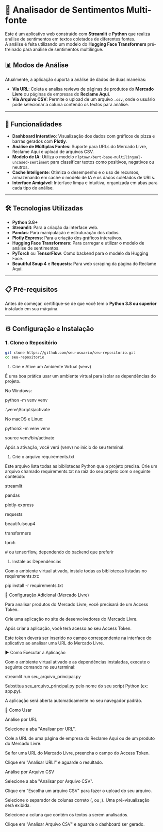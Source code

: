 # 🤖 Analisador de Sentimentos Multi-fonte

Este é um aplicativo web construído com **Streamlit** e **Python** que realiza análise de sentimentos em textos coletados de diferentes fontes.  
A análise é feita utilizando um modelo do **Hugging Face Transformers** pré-treinado para análise de sentimentos multilíngue.

## 📊 Modos de Análise
Atualmente, a aplicação suporta a análise de dados de duas maneiras:

- **Via URL**: Coleta e analisa reviews de páginas de produtos do **Mercado Livre** ou páginas de empresas do **Reclame Aqui**.
- **Via Arquivo CSV**: Permite o upload de um arquivo `.csv`, onde o usuário pode selecionar a coluna contendo os textos para análise.

---

## 🚀 Funcionalidades

- **Dashboard Interativo**: Visualização dos dados com gráficos de pizza e barras gerados com **Plotly**.
- **Análise de Múltiplas Fontes**: Suporte para URLs do Mercado Livre, Reclame Aqui e upload de arquivos CSV.
- **Modelo de IA**: Utiliza o modelo `nlptown/bert-base-multilingual-uncased-sentiment` para classificar textos como positivos, negativos ou neutros.
- **Cache Inteligente**: Otimiza o desempenho e o uso de recursos, armazenando em cache o modelo de IA e os dados coletados de URLs.
- **Interface Amigável**: Interface limpa e intuitiva, organizada em abas para cada tipo de análise.

---

## 🛠️ Tecnologias Utilizadas

- **Python 3.8+**
- **Streamlit**: Para a criação da interface web.
- **Pandas**: Para manipulação e estruturação dos dados.
- **Plotly Express**: Para a criação dos gráficos interativos.
- **Hugging Face Transformers**: Para carregar e utilizar o modelo de análise de sentimentos.
- **PyTorch** ou **TensorFlow**: Como backend para o modelo da Hugging Face.
- **Beautiful Soup 4** e **Requests**: Para web scraping da página do Reclame Aqui.

---

## 📋 Pré-requisitos

Antes de começar, certifique-se de que você tem o **Python 3.8 ou superior** instalado em sua máquina.

---

## ⚙️ Configuração e Instalação

### 1. Clone o Repositório
```bash
git clone https://github.com/seu-usuario/seu-repositorio.git
cd seu-repositorio
```

1. Crie e Ative um Ambiente Virtual (venv)

É uma boa prática usar um ambiente virtual para isolar as dependências do projeto.

No Windows:

python -m venv venv

.\venv\Scripts\activate

No macOS e Linux:

python3 -m venv venv

source venv/bin/activate

Após a ativação, você verá (venv) no início do seu terminal.

1. Crie o arquivo requirements.txt

Este arquivo lista todas as bibliotecas Python que o projeto precisa. Crie um arquivo chamado requirements.txt na raiz do seu projeto com o seguinte conteúdo:

streamlit

pandas

plotly-express

requests

beautifulsoup4

transformers

torch

\# ou tensorflow, dependendo do backend que preferir

1. Instale as Dependências

Com o ambiente virtual ativado, instale todas as bibliotecas listadas no requirements.txt:

pip install -r requirements.txt

🔑 Configuração Adicional (Mercado Livre)

Para analisar produtos do Mercado Livre, você precisará de um Access Token.

Crie uma aplicação no site de desenvolvedores do Mercado Livre.

Após criar a aplicação, você terá acesso ao seu Access Token.

Este token deverá ser inserido no campo correspondente na interface do aplicativo ao analisar uma URL do Mercado Livre.

▶️ Como Executar a Aplicação

Com o ambiente virtual ativado e as dependências instaladas, execute o seguinte comando no seu terminal:

streamlit run seu\_arquivo\_principal.py

Substitua seu\_arquivo\_principal.py pelo nome do seu script Python (ex: app.py).

A aplicação será aberta automaticamente no seu navegador padrão.

📖 Como Usar

Análise por URL

Selecione a aba "Analisar por URL".

Cole a URL de uma página de empresa do Reclame Aqui ou de um produto do Mercado Livre.

Se for uma URL do Mercado Livre, preencha o campo do Access Token.

Clique em "Analisar URL!" e aguarde o resultado.

Análise por Arquivo CSV

Selecione a aba "Analisar por Arquivo CSV".

Clique em "Escolha um arquivo CSV" para fazer o upload do seu arquivo.

Selecione o separador de colunas correto (, ou ;). Uma pré-visualização será exibida.

Selecione a coluna que contém os textos a serem analisados.

Clique em "Analisar Arquivo CSV" e aguarde o dashboard ser gerado.
